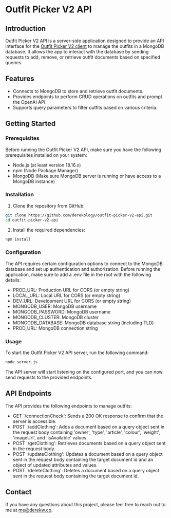 # Outfit Picker V2 API

## Introduction

Outfit Picker V2 API is a server-side application designed to provide an API interface for the [Outfit Picker V2 client](https://github.com/derekology/outfit-picker-v2-client) to manage the outfits in a MongoDB database. It allows the app to interact with the database by sending requests to add, remove, or retrieve outfit documents based on specified queries.

## Features

- Connects to MongoDB to store and retrieve outfit documents.
- Provides endpoints to perform CRUD operations on outfits and prompt the OpenAI API.
- Supports query parameters to filter outfits based on various criteria.

## Getting Started

### Prerequisites

Before running the Outfit Picker V2 API, make sure you have the following prerequisites installed on your system:

- Node.js (at least version 18.16.x)
- npm (Node Package Manager)
- MongoDB (Make sure MongoDB server is running or have access to a MongoDB instance)

### Installation

1. Clone the repository from GitHub:

```bash
git clone https://github.com/derekology/outfit-picker-v2-api.git
cd outfit-picker-v2-api
```

2. Install the required dependencies:

```bash
npm install
```

### Configuration

The API requires certain configuration options to connect to the MongoDB database and set up authentication and authorization. Before running the application, make sure to add a .env file in the root with the following details:

- PROD_URL: Production URL for CORS (or empty string)
- LOCAL_URL: Local URL for CORS (or empty string)
- DEV_URL: Development URL for CORS (or empty string)
- MONGODB_USER: MongoDB username
- MONGODB_PASSWORD: MongoDB username
- MONGODB_CLUSTER: MongoDB cluster
- MONGODB_DATABASE: MongoDB database string (including TLD)
- PROD_URL: MongoDB connection string

### Usage

To start the Outfit Picker V2 API server, run the following command:

```bash
node server.js
```

The API server will start listening on the configured port, and you can now send requests to the provided endpoints.

## API Endpoints

The API provides the following endpoints to manage outfits:

- GET '/connectionCheck': Sends a 200 OK response to confirm that the server is accessible.
- POST '/addClothing': Adds a document based on a query object sent in the request body containing 'owner', 'type', 'article', 'colour', 'weight', 'imageUrl', and 'isAvailable' values.
- POST '/getClothing': Retrieves documents based on a query object sent in the request body.
- POST '/updateClothing': Updates a document based on a query object sent in the request body containing the target document id and an object of updated attributes and values.
- POST '/deleteClothing': Deletes a document based on a query object sent in the request body containing the target document id.

## Contact

If you have any questions about this project, please feel free to reach out to me at me@derekw.co.
